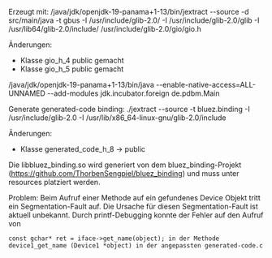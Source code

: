 Erzeugt mit:
/java/jdk/openjdk-19-panama+1-13/bin/jextract --source -d src/main/java -t gbus -I /usr/include/glib-2.0/ -I /usr/include/glib-2.0/glib -I /usr/lib64/glib-2.0/include/ /usr/include/glib-2.0/gio/gio.h

Änderungen:
- Klasse gio_h_4 public gemacht
- Klasse gio_h_5 public gemacht


/java/jdk/openjdk-19-panama+1-13/bin/java --enable-native-access=ALL-UNNAMED --add-modules jdk.incubator.foreign de.pdbm.Main

Generate generated-code binding:
./jextract --source -t bluez.binding -I /usr/include/glib-2.0 -I /usr/lib/x86_64-linux-gnu/glib-2.0/include <Path to generated-code.h>

Änderungen:
- Klasse generated_code_h_8 -> public

Die libbluez_binding.so wird generiert von dem bluez_binding-Projekt (https://github.com/ThorbenSengpiel/bluez_binding) und muss unter resources platziert werden.

Problem:
Beim Aufruf einer Methode auf ein gefundenes Device Objekt tritt ein Segmentation-Fault auf. Die Ursache für diesen Segmentation-Fault
ist aktuell unbekannt. Durch printf-Debugging konnte der Fehler auf den Aufruf von

    const gchar* ret = iface->get_name(object); in der Methode device1_get_name (Device1 *object) in der angepassten generated-code.c


